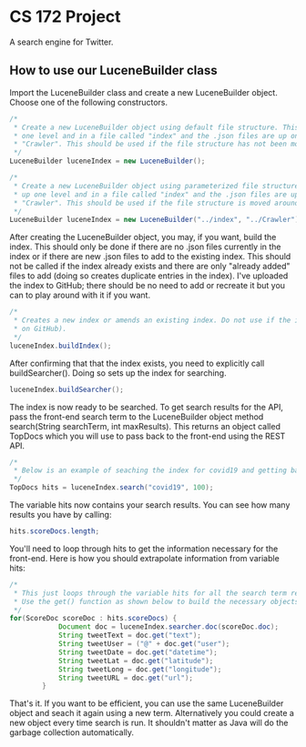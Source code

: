 # CS 172 Project

A search engine for Twitter.

## How to use our LuceneBuilder class

Import the LuceneBuilder class and create a new LuceneBuilder object. Choose one of the following constructors.

```java
/*
 * Create a new LuceneBuilder object using default file structure. This assumes the index will be up
 * one level and in a file called "index" and the .json files are up one level and in a file called
 * "Crawler". This should be used if the file structure has not been moved.
 */
LuceneBuilder luceneIndex = new LuceneBuilder();

/*
 * Create a new LuceneBuilder object using parameterized file structure. This assumes the index will be
 * up one level and in a file called "index" and the .json files are up one level and in a file called
 * "Crawler". This should be used if the file structure is moved around.
 */
LuceneBuilder luceneIndex = new LuceneBuilder("../index", "../Crawler");
```

After creating the LuceneBuilder object, you may, if you want, build the index. This should only be done if there are no .json files currently in the index or if there are new .json files to add to the existing index. This should not be called if the index already exists and there are only "already added" files to add (doing so creates duplicate entries in the index). I've uploaded the index to GitHub;  there should be no need to add or recreate it but you can to play around with it if you want.

```java
/*
 * Creates a new index or amends an existing index. Do not use if the index already exists (as it does
 * on GitHub).
 */
luceneIndex.buildIndex();
```

After confirming that that the index exists, you need to explicitly call buildSearcher(). Doing so sets up the index for searching.

```java
luceneIndex.buildSearcher();
```

The index is now ready to be searched. To get search results for the API, pass the front-end search term to the LuceneBuilder object method search(String searchTerm, int maxResults). This returns an object called TopDocs which you will use to pass back to the front-end using the REST API.

```java
/*
 * Below is an example of seaching the index for covid19 and getting back up to 100 results.
 */
TopDocs hits = luceneIndex.search("covid19", 100);
```

The variable hits now contains your search results. You can see how many results you have by calling:
```java
hits.scoreDocs.length;
```

You'll need to loop through hits to get the information necessary for the front-end. Here is how you should extrapolate information from variable hits:
```java
/*
 * This just loops through the variable hits for all the search term results. They are already in order.
 * Use the get() function as shown below to build the necessary objects for the front-end.
 */
for(ScoreDoc scoreDoc : hits.scoreDocs) {
            Document doc = luceneIndex.searcher.doc(scoreDoc.doc);
            String tweetText = doc.get("text");
            String tweetUser = ("@" + doc.get("user");
            String tweetDate = doc.get("datetime");
            String tweetLat = doc.get("latitude");
            String tweetLong = doc.get("longitude");
            String tweetURL = doc.get("url");
        }
```

That's it. If you want to be efficient, you can use the same LuceneBuilder object and seach it again using a new term. Alternatively you could create a new object every time search is run. It shouldn't matter as Java will do the garbage collection automatically.
